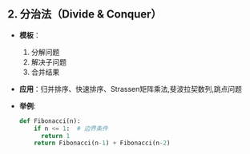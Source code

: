 ## **2. 分治法（Divide & Conquer）**

- **模板**：
  1. 分解问题
  2. 解决子问题
  3. 合并结果
- **应用**：归并排序、快速排序、Strassen矩阵乘法,斐波拉契数列,跳点问题
- **举例**:

  ```python
  def Fibonacci(n):
      if n <= 1:  # 边界条件
        return 1
      return Fibonacci(n-1) + Fibonacci(n-2)
  ```